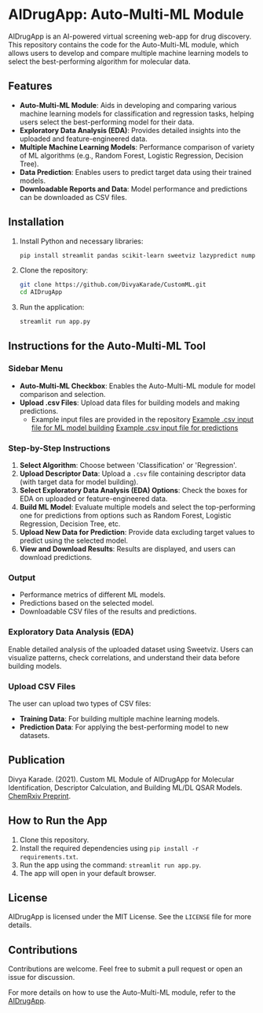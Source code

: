 # AIDrugApp: Auto-Multi-ML Module

AIDrugApp is an AI-powered virtual screening web-app for drug discovery. This repository contains the code for the Auto-Multi-ML module, which allows users to develop and compare multiple machine learning models to select the best-performing algorithm for molecular data.

## Features

- **Auto-Multi-ML Module**: Aids in developing and comparing various machine learning models for classification and regression tasks, helping users select the best-performing model for their data.
- **Exploratory Data Analysis (EDA)**: Provides detailed insights into the uploaded and feature-engineered data.
- **Multiple Machine Learning Models**: Performance comparison of variety of ML algorithms (e.g., Random Forest, Logistic Regression, Decision Tree).
- **Data Prediction**: Enables users to predict target data using their trained models.
- **Downloadable Reports and Data**: Model performance and predictions can be downloaded as CSV files.

## Installation

1. Install Python and necessary libraries:
    ```bash
    pip install streamlit pandas scikit-learn sweetviz lazypredict numpy
    ```

2. Clone the repository:
    ```bash
    git clone https://github.com/DivyaKarade/CustomML.git
    cd AIDrugApp
    ```

3. Run the application:
    ```bash
    streamlit run app.py
    ```

## Instructions for the Auto-Multi-ML Tool

### Sidebar Menu
- **Auto-Multi-ML Checkbox**: Enables the Auto-Multi-ML module for model comparison and selection.
- **Upload .csv Files**: Upload data files for building models and making predictions.
  - Example input files are provided in the repository
    [Example .csv input file for ML model building](https://github.com/DivyaKarade/Example-.csv-input-files--AIDrugApp-v1.2)
    [Example .csv input file for predictions](https://github.com/DivyaKarade/Example-.csv-input-files--AIDrugApp-v1.2)

### Step-by-Step Instructions

1. **Select Algorithm**: Choose between 'Classification' or 'Regression'.
2. **Upload Descriptor Data**: Upload a `.csv` file containing descriptor data (with target data for model building).
3. **Select Exploratory Data Analysis (EDA) Options**: Check the boxes for EDA on uploaded or feature-engineered data.
4. **Build ML Model**: Evaluate multiple models and select the top-performing one for predictions from options such as Random Forest, Logistic Regression, Decision Tree, etc.
5. **Upload New Data for Prediction**: Provide data excluding target values to predict using the selected model.
6. **View and Download Results**: Results are displayed, and users can download predictions.

### Output

- Performance metrics of different ML models.
- Predictions based on the selected model.
- Downloadable CSV files of the results and predictions.

### Exploratory Data Analysis (EDA)
Enable detailed analysis of the uploaded dataset using Sweetviz. Users can visualize patterns, check correlations, and understand their data before building models.

### Upload CSV Files
The user can upload two types of CSV files:
- **Training Data**: For building multiple machine learning models.
- **Prediction Data**: For applying the best-performing model to new datasets.

## Publication

Divya Karade. (2021). Custom ML Module of AIDrugApp for Molecular Identification, Descriptor Calculation, and Building ML/DL QSAR Models. [ChemRxiv Preprint](https://doi.org/10.33774/chemrxiv-2021-3f1f9).

## How to Run the App

1. Clone this repository.
2. Install the required dependencies using `pip install -r requirements.txt`.
3. Run the app using the command: `streamlit run app.py`.
4. The app will open in your default browser.

## License
AIDrugApp is licensed under the MIT License. See the `LICENSE` file for more details.

## Contributions
Contributions are welcome. Feel free to submit a pull request or open an issue for discussion.


For more details on how to use the Auto-Multi-ML module, refer to the [AIDrugApp](https://aidrugapp.streamlit.app/).

